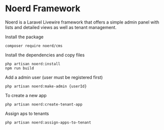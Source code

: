 # Noerd Framework

Noerd is a Laravel Livewire framework that offers a simple admin panel with lists and detailed views as well as tenant management.

Install the package
```
composer require noerd/cms
```

Install the dependencies and copy files
```
php artisan noerd:install
npm run build
```

Add a admin user (user must be registered first)
```
php artisan noerd:make-admin {userId}
```

To create a new app
```
php artisan noerd:create-tenant-app 
```

Assign aps to tenants
```
php artisan noerd:assign-apps-to-tenant  
```

